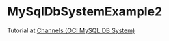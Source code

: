 # MySqlDbSystemExample2

Tutorial at <a href="https://isaac-exe.gitbook.io/various-tutorials/tutorials/7.-mysql-oci-and-terraform/channels"> Channels (OCI MySQL DB System) </a>
